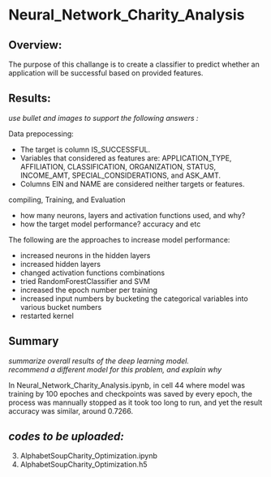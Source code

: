 # Neural_Network_Charity_Analysis


## Overview:  
The purpose of this challange is to create a classifier to predict whether an application will be successful based on provided features. 

## Results:  

 *use bullet and images to support the following answers :*

Data prepocessing:  
- The target is column IS_SUCCESSFUL.    
- Variables that considered as features are: APPLICATION_TYPE, AFFILIATION, CLASSIFICATION, ORGANIZATION, STATUS, INCOME_AMT, SPECIAL_CONSIDERATIONS, and ASK_AMT.  
- Columns EIN and NAME are considered neither targets or features.

compiling, Training, and Evaluation
- how many neurons, layers and activation functions used, and why?
- how the target model performance? accuracy and etc


The following are the approaches to increase model performance:
- increased neurons in the hidden layers
- increased hidden layers
- changed activation functions combinations
- tried RandomForestClassifier and SVM
- increased the epoch number per training
- increased input numbers by bucketing the categorical variables into various bucket numbers
- restarted kernel 



## Summary  


 *summarize overall results of the deep learning model.  
 recommend a different model for this problem, and explain why*  

In Neural_Network_Charity_Analysis.ipynb, in cell 44 where model was training by 100 epoches and checkpoints was saved by every epoch, the process was mannually stopped as it took too long to run, and yet the result accuracy was similar, around 0.7266. 
 
 
 ## *codes to be uploaded:*

 3. AlphabetSoupCharity_Optimization.ipynb
 4. AlphabetSoupCharity_Optimization.h5
